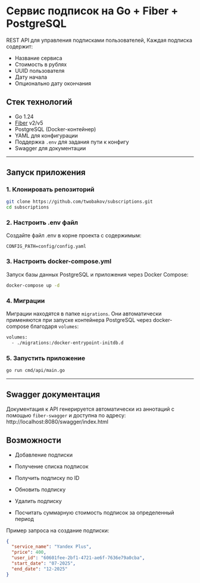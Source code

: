 # Сервис подписок на Go + Fiber + PostgreSQL

REST API для управления подписками пользователей, Каждая подписка содержит: 
- Название сервиса
- Стоимость в рублях
- UUID пользователя
- Дату начала
- Опционально дату окончания

## Стек технологий

- Go 1.24
- [Fiber](https://github.com/gofiber/fiber) v2/v5
- PostgreSQL (Docker-контейнер)
- YAML для конфигурации
- Поддержка `.env` для задания пути к конфигу
- Swagger для документации

---

## Запуск приложения

### 1. Клонировать репозиторий

```bash
git clone https://github.com/twobakov/subscriptions.git
cd subscriptions
```

### 2. Настроить .env файл
Создайте файл .env в корне проекта с содержимым:
```env
CONFIG_PATH=config/config.yaml
```

### 3. Настроить docker-compose.yml
Запуск базы данных PostgreSQL и приложения через Docker Compose:
```bash
docker-compose up -d
```

### 4. Миграции
Миграции находятся в папке ```migrations```. Они автоматически применяются при запуске контейнера PostgreSQL через docker-compose благодаря ```volumes```:
```bash
volumes:
  - ./migrations:/docker-entrypoint-initdb.d
```

### 5. Запустить приложение
```bash
go run cmd/api/main.go
```
---

## Swagger документация
Документация к API генерируется автоматически из аннотаций с помощью `fiber-swagger` и доступна по адресу: http://localhost:8080/swagger/index.html


##  Возможности
- Добавление подписки

- Получение списка подписок

- Получить подписку по ID

- Обновить подписку

- Удалить подписку

- Посчитать суммарную стоимость подписок за определенный период

Пример запроса на создание подписки:
```json
{
  "service_name": "Yandex Plus",
  "price": 400,
  "user_id": "60601fee-2bf1-4721-ae6f-7636e79a0cba",
  "start_date": "07-2025",
  "end_date": "12-2025"
}
```
